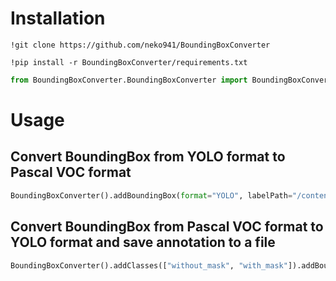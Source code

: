 # Installation
```
!git clone https://github.com/neko941/BoundingBoxConverter
```
```
!pip install -r BoundingBoxConverter/requirements.txt
```
```python
from BoundingBoxConverter.BoundingBoxConverter import BoundingBoxConverter
```

# Usage
## Convert BoundingBox from YOLO format to Pascal VOC format 
```python
BoundingBoxConverter().addBoundingBox(format="YOLO", labelPath="/content/Pixiv-84247796_p0.txt").addImageShape(imagePath="/content/Pixiv-84247796_p0.png").export(format="PascalVOC")
```
## Convert BoundingBox from Pascal VOC format to YOLO format and save annotation to a file
```python
BoundingBoxConverter().addClasses(["without_mask", "with_mask"]).addBoundingBox(format="Pascal VOC", labelFilePath="/content/maksssksksss0.xml").export(format="YOLO", save=True)
```
